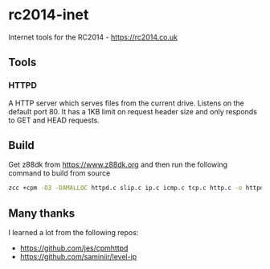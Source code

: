 # rc2014-inet

Internet tools for the RC2014 - https://rc2014.co.uk

## Tools

### HTTPD

A HTTP server which serves files from the current drive. Listens on the default port 80. It has a 1KB limit on request header size and only responds to GET and HEAD requests.

## Build

Get z88dk from https://www.z88dk.org and then run the following command to build from source

```sh
zcc +cpm -O3 -DAMALLOC httpd.c slip.c ip.c icmp.c tcp.c http.c -o httpd.com -create-app
```

## Many thanks

I learned a lot from the following repos:
- https://github.com/jes/cpmhttpd
- https://github.com/saminiir/level-ip
